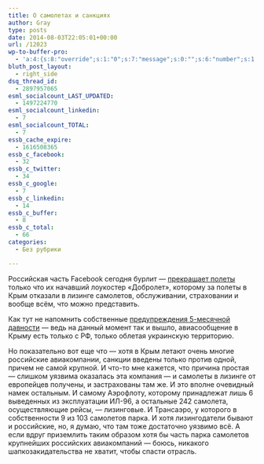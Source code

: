 ```yaml
---
title: О самолетах и санкциях
author: Gray
type: posts
date: 2014-08-03T22:05:01+00:00
url: /12023
wp-to-buffer-pro:
  - 'a:4:{s:8:"override";s:1:"0";s:7:"message";s:0:"";s:6:"number";s:1:"1";s:16:"alternateMessage";s:0:"";}'
bluth_post_layout:
  - right_side
dsq_thread_id:
  - 2897957065
esml_socialcount_LAST_UPDATED:
  - 1497224770
esml_socialcount_linkedin:
  - 7
esml_socialcount_TOTAL:
  - 7
essb_cache_expire:
  - 1616508365
essb_c_facebook:
  - 32
essb_c_twitter:
  - 34
essb_c_google:
  - 7
essb_c_linkedin:
  - 14
essb_c_buffer:
  - 8
essb_c_total:
  - 66
categories:
  - Без рубрики

---
```








Российская часть Facebook сегодня бурлит — <a href="http://www.kommersant.ru/doc/2538346" target="_blank">прекращает полеты</a> только что их начавший лоукостер &#171;Добролет&#187;, которому за полеты в Крым отказали в лизинге самолетов, обслуживании, страховании и вообще всём, что можно представить.

Как тут не напомнить собственные <a href="http://blognot.co/11741" target="_blank">предупреждения 5-месячной давности</a> — ведь на данный момент так и вышло, авиасообщение в Крыму есть только с РФ, только облетая украинскую территорию.

Но показательно вот еще что — хотя в Крым летают очень многие российские авиакомпании, санкции введены только против одной, причем не самой крупной. И что-то мне кажется, что причина простая — слишком уязвима оказалась эта компания — и самолеты в лизинге от европейцев получены, и застрахованы там же. И это вполне очевидный намек остальным. И самому Аэрофлоту, которому принадлежат лишь 6 выведенных из эксплуатации ИЛ-96, а остальные 242 самолета, осуществляющие рейсы, — лизинговые. И Трансаэро, у которого в собственности 9 из 103 самолетов парка. И хотя лизингодатели бывают и российские, но, я думаю, что там тоже достаточно уязвимо всё. А если вдруг приземлить таким образом хотя бы часть парка самолетов крупнейших российских авиакомпаний — боюсь, никакого шапкозакидательства не хватит, чтобы спасти отрасль.